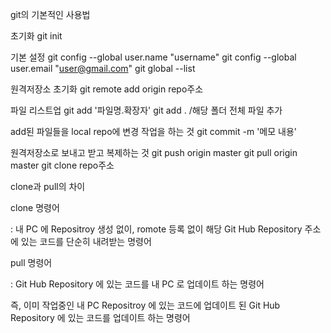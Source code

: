 git의 기본적인 사용법

초기화
git init

기본 설정
git config --global user.name "username"
git config --global user.email "user@gmail.com"
git global --list

원격저장소 초기화
git remote add origin repo주소

파일 리스트업
git add '파일명.확장자' 
git add .   /해당 폴더 전체 파일 추가

add된 파일들을 local repo에 변경 작업을 하는 것
git commit -m '메모 내용'

원격저장소로 보내고 받고 복제하는 것 
git push origin master 
git pull origin master 
git clone repo주소 

clone과 pull의 차이

clone 명령어

: 내 PC 에 Repositroy 생성 없이, romote 등록 없이 해당 Git Hub Repository 주소에 있는 코드를 단순히 내려받는 명령어

 

pull 명령어

: Git Hub Repository 에 있는 코드를 내 PC 로 업데이트 하는 명령어

 즉, 이미 작업중인 내 PC Repositroy 에 있는 코드에 업데이트 된 Git Hub Repository 에 있는 코드를 업데이트 하는 명령어